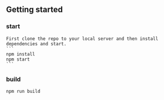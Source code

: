 ## Getting started

   ### start

    First clone the repo to your local server and then install dependencies and start.
    ```
    npm install
    npm start
    ```
   ### build
    npm run build


